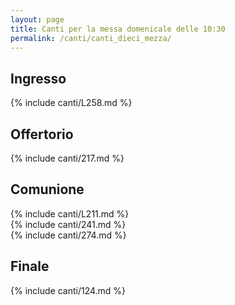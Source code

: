 ```yaml
---
layout: page
title: Canti per la messa domenicale delle 10:30
permalink: /canti/canti_dieci_mezza/
---
```


## Ingresso
{% include canti/L258.md %}   

## Offertorio
{% include canti/217.md %}   

## Comunione   
{% include canti/L211.md %}   
{% include canti/241.md %}    
{% include canti/274.md %}    

## Finale
{% include canti/124.md %}   
